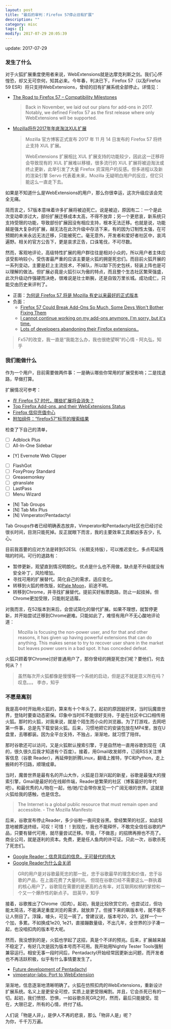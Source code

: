 ```yaml
---
layout: post
title: "最后的审判：Firefox 57停止旧有扩展"
description: ""
category: misc
tags: []
modify: 2017-07-29 20:05:39
---
```


update: 2017-07-29


### 发生了什么

对于火狐扩展重度使用者来说，WebExtensions就是达摩克利斯之剑。我们心怀惶恐，却又无可奈何，知其必来。今年春，判决已下，Firefox 57（以及Firefox 59 ESR）将只支持WebExtensions，曾经的旧有扩展系统全部停止。详情见：

+ [The Road to Firefox 57 – Compatibility Milestones](https://blog.mozilla.org/addons/2017/02/16/the-road-to-firefox-57-compatibility-milestones/)

  > Back in November, we laid out our plans for add-ons in 2017. Notably, we
  > defined Firefox 57 as the first release where only WebExtensions will be
  > supported.

+ [Mozilla将在2017年年底淘汰XUL扩展](http://www.cnbeta.com/articles/soft/586065.htm)

  > Mozilla 官方博客正式宣布 2017 年 11 月 14 日发布的 Firefox 57 将终止支持
  > XUL 扩展。
  >
  > WebExtensions 扩展相比 XUL 扩展支持的功能较少，因此这一迁移将会导致现有的
  > XUL 扩展难以移植，很多流行的   XUL 扩展将被迫淘汰或终止更新，此举引发了大量
  > Firefox 资深用户的反感。但多进程以及新的渲染引擎 Servo 代表着未来，Mozilla
  > 无疑明白用户的反应，但它只能这么一直走下去。

如果是不知道什么是WebExtensions的用户，那么你很幸运，这次升级应该会完全无痛。

简而言之，57版本意味着许多扩展将被迫死亡。说是被迫，原因有二：一个是此次变动牵涉过大，部份扩展迁移成本太高，不得不放弃；另一个更悲哀，新系统只支持受限的功能，导致部份扩展因没有相应支持，根本无法迁移。也就是说，功能越是强大复杂的扩展，越无法在此次升级中存活下来，有的因为订制性太强，在可预期的未来永远无法迁移，只能被死亡。毫无意外，开发者和爱好者社区中，哀鸿遍野。相关的官方公告下，更是哀求正告，口诛笔伐，不可尽数。

然而，客观地评论，高级特性扩展的用户群往往是相对小众的，所以用户者主体应该受影响较小，受伤害最严重的应该主要是火狐的拥趸死忠们。而目前火狐开展的一系列变动，主要是赶上主流技术，不掉队，所以缷下历史包袄，轻装上阵也是可以理解的做法。但扩展必竟是火狐引以为傲的特点，而且整个生态社区繁荣强盛，此次升级动作强硬而决绝，很难说是壮士断腕，还是自毁万里长城。成功成仁，只能交由历史来评判了。

+ 正面：[为何说 Firefox 57 将是 Mozilla 有史以来最好的正式版本](https://home.gamer.com.tw/creationDetail.php?sn=3607304)
+ 负面：
  - [Firefox 57 Could Break Add-Ons So Much, Some Devs Won't Bother Fixing Them](https://www.gizmodo.com.au/2017/01/firefox-57-could-break-add-ons-so-much-developers-wont-bother-fixing-them/)
  - [I cannot continue working on my add-ons anymore. I'm sorry, but it's time.](http://fasezero.com/lastnotice.html)
  - [Lots of developers abandoning their Firefox extensions..](http://forums.mozillazine.org/viewtopic.php?f=7&t=3026921)

> Fx57的改变，我一直是“我能怎么办，我也很绝望啊”的心情 - 阿丸弘，知乎


### 我们能做什么

作为一个用户，目前需要做两件事：一是确认哪些你常用的扩展受影响；二是找退路，早做打算。

扩展情况可参考：

+ [在 Firefox 57 时代，哪些扩展将会消失？](https://www.zhihu.com/question/56327079)
+ [Top Firefox Add-ons, and their WebExtensions Status](https://www.ghacks.net/2017/03/14/top-firefox-add-ons-and-their-webextensions-status/)
+ [Firefox 信仰充值中心](https://zhuanlan.zhihu.com/ilovefirefox)
+ [附加组件：“firefox57”标签的搜索结果](https://addons.mozilla.org/zh-CN/firefox/tag/firefox57)

检查了下自己的清单，

+ [ ] Adblock Plus
+ [ ] All-In-One Sidebar
+ [Y] Evernote Web Clipper
+ [ ] FlashGot
+ [ ] FoxyProxy Standard
+ [ ] Greasemonkey
+ [ ] gtranslate
+ [ ] LastPass
+ [ ] Menu Wizard
+ [N] Tab Groups
+ [N] Tab Mix Plus
+ [N] Vimperator/Pentadactyl

Tab Groups作者已经明确表态放弃，Vimperator和Pentadactyl社区也已经讨论很长时间，目测只能死掉。反正就眼下而言，我的主要效率工具都凶多吉少，扎心。

目前我首要的应对方法是转到52ESL（长期支持版），可以推迟变化，多点苟延残喘的时间。可行的退路有：

+ 暂停更新，观望直到情况明朗化。优点是什么也不用做，缺点是不升级就没有安全补丁，风险增加。
+ 寻找可用的扩展替代。简化自己的需求，适应变化。
+ 转移到火狐的修改版，如[Pale Moon](https://www.palemoon.org/)，前途不明。
+ 转移到Chrome，并寻找扩展替代。提前买好船票跑路，防止一起挂掉。但Chrome更加受限，只能削足适履。

对我而言，在52版本到来后，会尝试简化的替代扩展。如果不理想，就暂停更新，并开始尝试迁移到Chrome避难。只能如此了，难怪有用户不无心酸地评论道：

> Mozilla is focusing the non-power user, and for that and other reasons, it
> has given up having powerful extensions that can do anything. This makes
> sense to try to recover user share in the market but leaves power users in a
> bad spot. It has conceded defeat.

火狐只顾着学Chrome讨好普通用户了，那你曾经的拥趸死忠们呢？要他们，何去何从？！

> 虽然每次开火狐都像是慢慢等一个系统的启动，但是这不就是意义所在吗？叹息。。。
> 李亦，知乎


### 不愿是离别

我是高中时开始用火狐的，算来有十个年头了。起初的原因挺好笑，当时玩魔兽世界，登陆时要查动态密保。印象中当时IE不能很好支持，于是在社区中口口相传用火狐。那时的火狐，对我来说，就是个陌生而小众的浏览器。为了打游戏，去网吧第一件事，总是先下载安装火狐。后来，习惯地把它的安装包放在MP4里，放在U盘里，去哪都装。因为全平台支持，不独占，渐渐地，就习惯了陪伴。

那时谷歌还可以访问，又是火狐默认搜索引擎，于是自然地一直用谷歌到现在（真的，很久很久后我才知道有个百度）。接着，用Gmail收发邮件，订阅RSS关注博客信息（谷歌 Reader），再延伸到折腾Linux，翻墙上推特，学C和Python，走上搬砖的不归路，顺理成章。

当时，魔兽世界是最有名的开山大作，火狐是日渐兴起的新星，谷歌是最强大的搜索引擎，Gmail是最好的在线邮件端，Reader是繁荣的社区（博客最好的年代吧）。和最优秀的人/物在一起，他/她/它会带你发见一个广阔无垠的世界。这就是火狐给我的感触，也是信念。

> The Internet is a global public resource that must remain open and
> accessible. - The Mozilla Manifesto

后来，谷歌宣布停止Reader，多少谷粉一夜间变谷黑。曾经繁荣的社区，如此轻意地被葬送终结，可叹！可惜！！到现在，我也不能释怀，不敢完全信任谷歌的产品，只要有替代可用，就尽量尝试迁移。毕竟，「不做恶」的招牌再擦也不亮了。商业公司，就是逐利的资本。免费，更是任人鱼肉的许可证。只此一次，谷歌杀死了死忠们。

+ [Google Reader：信息背后的信息，无可替代的伟大](https://xbeta.info/google-reader.htm)
+ [Google Reader为什么会关闭](http://www.williamlong.info/archives/3406.html)

> GR的用户是对谷歌最死忠的那一批，忠于谷歌最早的理念和价值，忠于谷歌的产品，在上面花费了大量时间。
> 但现在谷歌已经不需要这么一群执着的核心用户了，谷歌现在需要的是更高的占有率，对互联网权柄的掌控和一个又一个爆炸性的新点子。
> 田英华，知乎

接着，谷歌推出了Chrome（扣肉）。起初，我是比较欣赏它的，也尝试过，但功能太简洁，不能满足重度浏览的需求，就放弃了。但接下来的飙版本号，就不能不让人侧目了。浮躁，噱头，可见一斑了。曾建议说，版本号20，21，这样一个一个加，多累。不如换成1e20, 1e21，直接蹦数量级，不出几年，全世界的沙子凑一起，也没咱扣肉的版本号大呢。

然而，我没想到的是，火狐也学起了这招，真是个不详的预兆。后来，扩展越来越不稳定了，有好几次是因为版本号而不可用。我开始用Nightly Tester Tools强制兼容运行。相安无事一段时间后，Pentadactyl开始经常因更新出问题，而开发者也不再活跃积极，似乎有什么事情要发生了。

+ [Future development of Pentadactyl](https://github.com/5digits/dactyl/issues/99)
+ [vimperator-labs: Port to WebExtension](https://github.com/vimperator/vimperator-labs/issues/705)

渐渐地，信息逐渐地清晰明确了。火狐在仿照扣肉的WebExtensions，重新设计扩展系统。名义上是更安全可控，实质上是更受限阉割。并且，它会杀死已有的一切。起初，我们愤怒、恐惧，一如谷歌杀死GR之时，然而，最后只能接受。现在，大限已定，所有的心情，终付了结。

人们说「物是人非」，是伊人不再的悲哀，那么「物非人是」呢？    
为你，千千万万遍。
